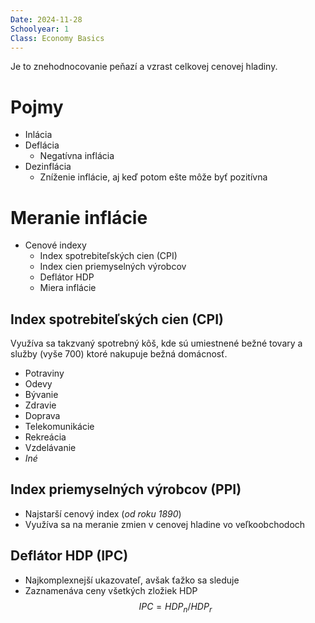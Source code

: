 ```yaml
---
Date: 2024-11-28
Schoolyear: 1
Class: Economy Basics
---
```

Je to znehodnocovanie peňazí a vzrast celkovej cenovej hladiny.
# Pojmy
- Inlácia
- Deflácia
	- Negatívna inflácia
- Dezinflácia
	- Zníženie inflácie, aj keď potom ešte môže byť pozitívna
# Meranie inflácie
- Cenové indexy
	- Index spotrebiteľských cien (CPI)
	- Index cien priemyselných výrobcov
	- Deflátor HDP
	- Miera inflácie
## Index spotrebiteľských cien (CPI)
Využíva sa takzvaný spotrebný kôš, kde sú umiestnené bežné tovary a služby (vyše 700) ktoré nakupuje bežná domácnosť.
- Potraviny
- Odevy
- Bývanie
- Zdravie
- Doprava
- Telekomunikácie
- Rekreácia
- Vzdelávanie
- *Iné*
## Index priemyselných výrobcov (PPI)
- Najstarší cenový index (*od roku 1890*)
- Využíva sa na meranie zmien v cenovej hladine vo veľkoobchodoch
## Deflátor HDP (IPC)
- Najkomplexnejší ukazovateľ, avšak ťažko sa sleduje
- Zaznamenáva ceny všetkých zložiek HDP
$$IPC = {HDP_n}/{HDP_r}$$
